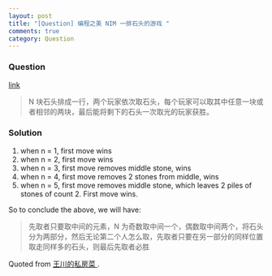 ```yaml
---
layout: post
title: "[Question] 编程之美 NIM 一排石头的游戏 "
comments: true
category: Question
---
```


### Question

[link](http://blog.csdn.net/starcuan/article/details/20546993)

> N 块石头排成一行，两个玩家依次取石头，每个玩家可以取其中任意一块或者相邻的两块，最后能将剩下的石头一次取光的玩家获胜。

### Solution

1. when n = 1, first move wins
1. when n = 2, first move wins
1. when n = 3, first move removes middle stone, wins
1. when n = 4, first move removes 2 stones from middle, wins
1. when n = 5, first move removes middle stone, which leaves 2 piles of stones of count 2. First move wins.

So to conclude the above, we will have:

> 先取者只要取中间的元素，N 为奇数取中间一个，偶数取中间两个，将石头分为两部分，然后无论第二个人怎么取，先取者只要在另一部分的同样位置取走同样多的石头，则最后先取者必胜

Quoted from [王川的私房菜
](http://blog.csdn.net/starcuan/article/details/20546993).
